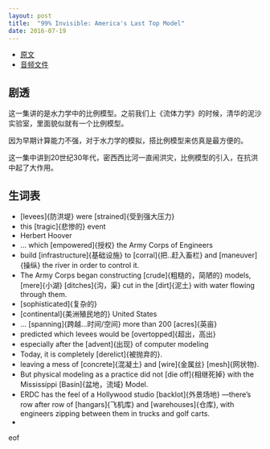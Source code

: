 ```yaml
---
layout: post
title:  "99% Invisible: America's Last Top Model"
date: 2016-07-19
---
```


 - [原文](http://99percentinvisible.org/episode/americas-last-top-model/)
 - [音频文件](http://99percentinvisible.org/episode/americas-last-top-model/download)

## 剧透

这一集讲的是水力学中的比例模型。之前我们上《流体力学》的时候，清华的泥沙实验室，里面貌似就有一个比例模型。

因为早期计算能力不强，对于水力学的模拟，搭比例模型来仿真是最方便的。

这一集中讲到20世纪30年代，密西西比河一直闹洪灾，比例模型的引入，在抗洪中起了大作用。


## 生词表

 - [levees]{防洪堤} were [strained]{受到强大压力}
 - this [tragic]{悲惨的} event
 - Herbert Hoover
 - ... which [empowered]{授权} the Army Corps of Engineers
 - build [infrastructure]{基础设施} to [corral]{把..赶入畜栏} and [maneuver]{操纵} the river in order to control it.
 - The Army Corps began constructing [crude]{粗糙的，简陋的} models, [mere]{小湖} [ditches]{沟，渠} cut in the [dirt]{泥土} with water flowing through them. 
 - [sophisticated]{复杂的}
 - [continental]{美洲殖民地的} United States
 - ... [spanning]{跨越...时间/空间} more than 200 [acres]{英亩}
 - predicted which levees would be [overtopped]{超出，高出}
 - especially after the [advent]{出现} of computer modeling 
 - Today, it is completely [derelict]{被抛弃的}. 
 - leaving a mess of [concrete]{混凝土} and [wire]{金属丝} [mesh]{网状物}.
 - But physical modeling as a practice did not [die off]{相继死掉} with the Mississippi [Basin]{盆地，流域} Model. 
 - ERDC has the feel of a Hollywood studio [backlot]{外景场地} —there’s row after row of [hangars]{飞机库} and [warehouses]{仓库}, with engineers zipping between them in trucks and golf carts.
 - 
eof

